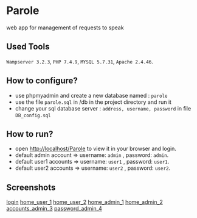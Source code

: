 # Parole
web app for management of requests to speak
## Used Tools
`Wampserver 3.2.3`, `PHP 7.4.9`,  `MYSQL 5.7.31`,  `Apache 2.4.46`.
## How to configure?
- use phpmyadmin and create a new database named : `parole`
- use the file `parole.sql` in /db in the project directory and run it
- change your sql database server : `address, username, password` in file `DB_config.sql`
## How to run?
- open [http://localhost/Parole](http://localhost/Parole) to view it in your browser and login.
- default admin account => username: `admin` , password: `admin`.
- default user1 accounts => username: `user1` , password: `user1`.
- default user2 accounts => username: `user2` , password: `user2`.
## Screenshots
[login](https://github.com/DEVLOKER/Parole/blob/main/screenshots/login.jpg?raw=true "login")
[home_user_1](https://github.com/DEVLOKER/Parole/blob/main/screenshots/home_user_1.jpg?raw=true "home_user_1")
[home_user_2](https://github.com/DEVLOKER/Parole/blob/main/screenshots/home_user_2.jpg?raw=true "home_user_2")
[home_admin_1](https://github.com/DEVLOKER/Parole/blob/main/screenshots/home_admin_1.jpg?raw=true "home_admin_1")
[home_admin_2](https://github.com/DEVLOKER/Parole/blob/main/screenshots/home_admin_2.jpg?raw=true "home_admin_2")
[accounts_admin_3](https://github.com/DEVLOKER/Parole/blob/main/screenshots/accounts_admin_3.jpg?raw=true "accounts_admin_3")
[password_admin_4](https://github.com/DEVLOKER/Parole/blob/main/screenshots/password_admin_4.jpg?raw=true "password_admin_4")